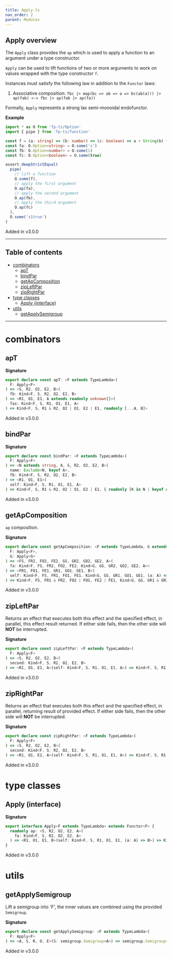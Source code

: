 ```yaml
---
title: Apply.ts
nav_order: 2
parent: Modules
---
```


## Apply overview

The `Apply` class provides the `ap` which is used to apply a function to an argument under a type constructor.

`Apply` can be used to lift functions of two or more arguments to work on values wrapped with the type constructor
`f`.

Instances must satisfy the following law in addition to the `Functor` laws:

1. Associative composition: `fbc |> map(bc => ab => a => bc(ab(a))) |> ap(fab) <-> fbc |> ap(fab |> ap(fa))`

Formally, `Apply` represents a strong lax semi-monoidal endofunctor.

**Example**

```ts
import * as O from 'fp-ts/Option'
import { pipe } from 'fp-ts/function'

const f = (a: string) => (b: number) => (c: boolean) => a + String(b) + String(c)
const fa: O.Option<string> = O.some('s')
const fb: O.Option<number> = O.some(1)
const fc: O.Option<boolean> = O.some(true)

assert.deepStrictEqual(
  pipe(
    // lift a function
    O.some(f),
    // apply the first argument
    O.ap(fa),
    // apply the second argument
    O.ap(fb),
    // apply the third argument
    O.ap(fc)
  ),
  O.some('s1true')
)
```

Added in v3.0.0

---

<h2 class="text-delta">Table of contents</h2>

- [combinators](#combinators)
  - [apT](#apt)
  - [bindPar](#bindpar)
  - [getApComposition](#getapcomposition)
  - [zipLeftPar](#zipleftpar)
  - [zipRightPar](#ziprightpar)
- [type classes](#type-classes)
  - [Apply (interface)](#apply-interface)
- [utils](#utils)
  - [getApplySemigroup](#getapplysemigroup)

---

# combinators

## apT

**Signature**

```ts
export declare const apT: <F extends TypeLambda>(
  F: Apply<F>
) => <S, R2, O2, E2, B>(
  fb: Kind<F, S, R2, O2, E2, B>
) => <R1, O1, E1, A extends readonly unknown[]>(
  fas: Kind<F, S, R1, O1, E1, A>
) => Kind<F, S, R1 & R2, O2 | O1, E2 | E1, readonly [...A, B]>
```

Added in v3.0.0

## bindPar

**Signature**

```ts
export declare const bindPar: <F extends TypeLambda>(
  F: Apply<F>
) => <N extends string, A, S, R2, O2, E2, B>(
  name: Exclude<N, keyof A>,
  fb: Kind<F, S, R2, O2, E2, B>
) => <R1, O1, E1>(
  self: Kind<F, S, R1, O1, E1, A>
) => Kind<F, S, R1 & R2, O2 | O1, E2 | E1, { readonly [K in N | keyof A]: K extends keyof A ? A[K] : B }>
```

Added in v3.0.0

## getApComposition

`ap` composition.

**Signature**

```ts
export declare const getApComposition: <F extends TypeLambda, G extends TypeLambda>(
  F: Apply<F>,
  G: Apply<G>
) => <FS, FR2, FO2, FE2, GS, GR2, GO2, GE2, A>(
  fa: Kind<F, FS, FR2, FO2, FE2, Kind<G, GS, GR2, GO2, GE2, A>>
) => <FR1, FO1, FE1, GR1, GO1, GE1, B>(
  self: Kind<F, FS, FR1, FO1, FE1, Kind<G, GS, GR1, GO1, GE1, (a: A) => B>>
) => Kind<F, FS, FR1 & FR2, FO2 | FO1, FE2 | FE1, Kind<G, GS, GR1 & GR2, GO2 | GO1, GE2 | GE1, B>>
```

Added in v3.0.0

## zipLeftPar

Returns an effect that executes both this effect and the specified effect,
in parallel, this effect result returned. If either side fails, then the
other side will **NOT** be interrupted.

**Signature**

```ts
export declare const zipLeftPar: <F extends TypeLambda>(
  F: Apply<F>
) => <S, R2, O2, E2, B>(
  second: Kind<F, S, R2, O2, E2, B>
) => <R1, O1, E1, A>(self: Kind<F, S, R1, O1, E1, A>) => Kind<F, S, R1 & R2, O2 | O1, E2 | E1, A>
```

Added in v3.0.0

## zipRightPar

Returns an effect that executes both this effect and the specified effect,
in parallel, returning result of provided effect. If either side fails,
then the other side will **NOT** be interrupted.

**Signature**

```ts
export declare const zipRightPar: <F extends TypeLambda>(
  F: Apply<F>
) => <S, R2, O2, E2, B>(
  second: Kind<F, S, R2, O2, E2, B>
) => <R1, O1, E1, A>(self: Kind<F, S, R1, O1, E1, A>) => Kind<F, S, R1 & R2, O2 | O1, E2 | E1, B>
```

Added in v3.0.0

# type classes

## Apply (interface)

**Signature**

```ts
export interface Apply<F extends TypeLambda> extends Functor<F> {
  readonly ap: <S, R2, O2, E2, A>(
    fa: Kind<F, S, R2, O2, E2, A>
  ) => <R1, O1, E1, B>(self: Kind<F, S, R1, O1, E1, (a: A) => B>) => Kind<F, S, R1 & R2, O1 | O2, E1 | E2, B>
}
```

Added in v3.0.0

# utils

## getApplySemigroup

Lift a semigroup into 'F', the inner values are combined using the provided `Semigroup`.

**Signature**

```ts
export declare const getApplySemigroup: <F extends TypeLambda>(
  F: Apply<F>
) => <A, S, R, O, E>(S: semigroup.Semigroup<A>) => semigroup.Semigroup<Kind<F, S, R, O, E, A>>
```

Added in v3.0.0
